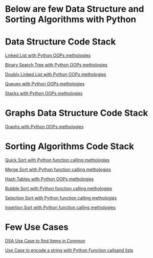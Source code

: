 # Below are few Data Structure and Sorting Algorithms with Python
#
#
#

# Data Structure Code Stack
[Linked List with Python OOPs methologies](LinkedList.py)

[Binary Search Tree with Python OOPs methologies](BinarySearchTree.py)

[Doubly Linked List with Python OOPs methologies](DoublyLinkedList.py)

[Queues with Python OOPs methologies](Queues.py)

[Stacks with Python OOPs methologies](Stacks.py)

# Graphs Data Structure Code Stack

[Graphs with Python OOPs methologies](Graphs.py)

# Sorting Algorithms Code Stack
[Quick Sort with Python function calling methologies](QuickSort.py)

[Merge Sort with Python function calling methologies](MergeSort.py)

[Hash Tables with Python OOPs methologies](HashTables.py)

[Bubble Sort with Python function calling methologies](BubbleSort.py)

[Selection Sort with Python function calling methologies](SelectionSort.py)

[Insertion Sort with Python function calling methologies](InsertionSort.py)

# Few Use Cases
[DSA Use Case to find Items in Common](ItemsInCommon.py)

[Use Case to encode a string with Python Function callsand lists](EncodeStringWithIndex.py)
